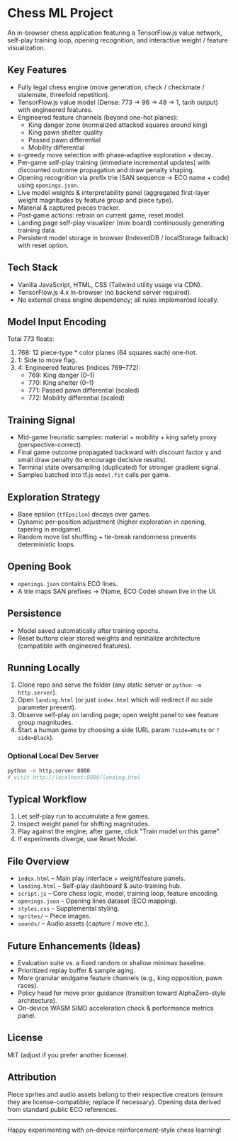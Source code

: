 # Chess ML Project

An in-browser chess application featuring a TensorFlow.js value network, self-play training loop, opening recognition, and interactive weight / feature visualization.

## Key Features

- Fully legal chess engine (move generation, check / checkmate / stalemate, threefold repetition).
- TensorFlow.js value model (Dense: 773 → 96 → 48 → 1, tanh output) with engineered features.
- Engineered feature channels (beyond one-hot planes):
  - King danger zone (normalized attacked squares around king)
  - King pawn shelter quality
  - Passed pawn differential
  - Mobility differential
- ε-greedy move selection with phase‑adaptive exploration + decay.
- Per-game self-play training (immediate incremental updates) with discounted outcome propagation and draw penalty shaping.
- Opening recognition via prefix trie (SAN sequence → ECO name + code) using `openings.json`.
- Live model weights & interpretability panel (aggregated first-layer weight magnitudes by feature group and piece type).
- Material & captured pieces tracker.
- Post‑game actions: retrain on current game, reset model.
- Landing page self-play visualizer (mini board) continuously generating training data.
- Persistent model storage in browser (IndexedDB / localStorage fallback) with reset option.

## Tech Stack

- Vanilla JavaScript, HTML, CSS (Tailwind utility usage via CDN).
- TensorFlow.js 4.x in-browser (no backend server required).
- No external chess engine dependency; all rules implemented locally.

## Model Input Encoding

Total 773 floats:
1. 768: 12 piece-type * color planes (64 squares each) one-hot.
2. 1: Side to move flag.
3. 4: Engineered features (indices 769–772):
   - 769: King danger (0–1)
   - 770: King shelter (0–1)
   - 771: Passed pawn differential (scaled)
   - 772: Mobility differential (scaled)

## Training Signal

- Mid-game heuristic samples: material + mobility + king safety proxy (perspective-correct).
- Final game outcome propagated backward with discount factor γ and small draw penalty (to encourage decisive results).
- Terminal state oversampling (duplicated) for stronger gradient signal.
- Samples batched into tf.js `model.fit` calls per game.

## Exploration Strategy

- Base epsilon (`tfEpsilon`) decays over games.
- Dynamic per-position adjustment (higher exploration in opening, tapering in endgame).
- Random move list shuffling + tie-break randomness prevents deterministic loops.

## Opening Book

- `openings.json` contains ECO lines.
- A trie maps SAN prefixes → (Name, ECO Code) shown live in the UI.

## Persistence

- Model saved automatically after training epochs.
- Reset buttons clear stored weights and reinitialize architecture (compatible with engineered features).

## Running Locally

1. Clone repo and serve the folder (any static server or `python -m http.server`).
2. Open `landing.html` (or just `index.html` which will redirect if no side parameter present).
3. Observe self-play on landing page; open weight panel to see feature group magnitudes.
4. Start a human game by choosing a side (URL param `?side=White` or `?side=Black`).

### Optional Local Dev Server

```bash
python -m http.server 8080
# visit http://localhost:8080/landing.html
```

## Typical Workflow

1. Let self-play run to accumulate a few games.
2. Inspect weight panel for shifting magnitudes.
3. Play against the engine; after game, click "Train model on this game".
4. If experiments diverge, use Reset Model.

## File Overview

- `index.html` – Main play interface + weight/feature panels.
- `landing.html` – Self-play dashboard & auto-training hub.
- `script.js` – Core chess logic, model, training loop, feature encoding.
- `openings.json` – Opening lines dataset (ECO mapping).
- `styles.css` – Supplemental styling.
- `sprites/` – Piece images.
- `sounds/` – Audio assets (capture / move etc.).

## Future Enhancements (Ideas)

- Evaluation suite vs. a fixed random or shallow minimax baseline.
- Prioritized replay buffer & sample aging.
- More granular endgame feature channels (e.g., king opposition, pawn races).
- Policy head for move prior guidance (transition toward AlphaZero-style architecture).
- On-device WASM SIMD acceleration check & performance metrics panel.

## License

MIT (adjust if you prefer another license).

## Attribution

Piece sprites and audio assets belong to their respective creators (ensure they are license-compatible; replace if necessary). Opening data derived from standard public ECO references.

---
Happy experimenting with on-device reinforcement-style chess learning!

